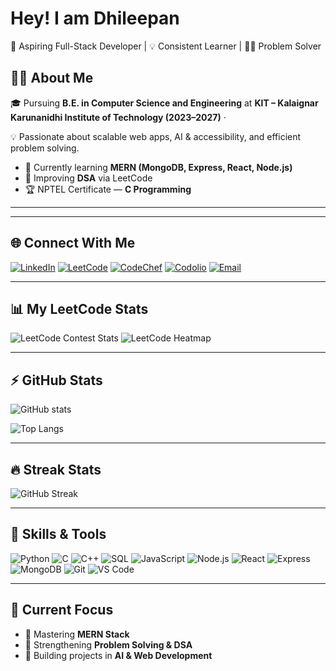 # Hey! I am Dhileepan 
🚀 Aspiring Full-Stack Developer | 💡 Consistent Learner | 🧑‍💻 Problem Solver  

## 🧑‍💻 About Me
🎓 Pursuing **B.E. in Computer Science and Engineering** at **KIT – Kalaignar Karunanidhi Institute of Technology (2023–2027)** ·   

💡 Passionate about scalable web apps, AI & accessibility, and efficient problem solving.

- 🌱 Currently learning **MERN (MongoDB, Express, React, Node.js)**  
- 🔧 Improving **DSA** via LeetCode 
- 🏆 NPTEL Certificate — **C Programming**

---

---

## 🌐 Connect With Me
[![LinkedIn](https://img.shields.io/badge/-LinkedIn-blue?logo=linkedin&logoColor=white)](https://www.linkedin.com/in/dhileepan-t-5982682a6/)
[![LeetCode](https://img.shields.io/badge/-LeetCode-orange?logo=leetcode&logoColor=white)](https://leetcode.com/u/dhileepan13/)
[![CodeChef](https://img.shields.io/badge/-CodeChef-brown?logo=codechef&logoColor=white)](https://www.codechef.com/users/dhileepan_2)
[![Codolio](https://img.shields.io/badge/-Codolio-purple?logo=codemagic&logoColor=white)](https://codolio.com/profile/dhileepan)
[![Email](https://img.shields.io/badge/-Email-red?logo=gmail&logoColor=white)](mailto:dhileepantv@gmail.com)

---


## 📊 My LeetCode Stats
![LeetCode Contest Stats](https://leetcard.jacoblin.cool/dhileepan13?theme=dark&font=Roboto&ext=contest)
![LeetCode Heatmap](https://leetcard.jacoblin.cool/dhileepan13?theme=dark&font=Roboto&ext=heatmap&border=0&activity=1)



---

## ⚡ GitHub Stats
![GitHub stats](https://github-readme-stats.vercel.app/api?username=dhileepant&show_icons=true&theme=radical)

![Top Langs](https://github-readme-stats.vercel.app/api/top-langs/?username=dhileepant&layout=compact&theme=radical)

---

## 🔥 Streak Stats
![GitHub Streak](https://github-readme-streak-stats.herokuapp.com/?user=dhileepant&theme=radical)

---

## 🚀 Skills & Tools
![Python](https://img.shields.io/badge/-Python-blue?logo=python&logoColor=white)
![C](https://img.shields.io/badge/-C-00599C?logo=c)
![C++](https://img.shields.io/badge/-C++-00599C?logo=cplusplus&logoColor=white)
![SQL](https://img.shields.io/badge/-SQL-4479A1?logo=mysql&logoColor=white)
![JavaScript](https://img.shields.io/badge/-JavaScript-yellow?logo=javascript&logoColor=black)
![Node.js](https://img.shields.io/badge/-Node.js-339933?logo=node.js&logoColor=white)
![React](https://img.shields.io/badge/-React-61DAFB?logo=react&logoColor=black)
![Express](https://img.shields.io/badge/-Express-000000?logo=express&logoColor=white)
![MongoDB](https://img.shields.io/badge/-MongoDB-47A248?logo=mongodb&logoColor=white)
![Git](https://img.shields.io/badge/-Git-F05032?logo=git&logoColor=white)
![VS Code](https://img.shields.io/badge/-VS%20Code-007ACC?logo=visual-studio-code&logoColor=white)

---

## 🎯 Current Focus
- 📌 Mastering **MERN Stack**  
- 📌 Strengthening **Problem Solving & DSA**  
- 📌 Building projects in **AI & Web Development**
